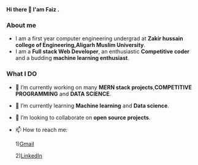 
   **Hi there 👋 I'am Faiz .**
   

### About me  
  
 -  I am a first year computer engineering undergrad at **Zakir hussain college of Engineering,Aligarh Muslim University**.
 -  I am a **Full stack Web Developer**, an enthusiastic **Competitive coder** and a budding **machine learning enthusiast**.

### What I DO

- 🔭 I’m currently working on many **MERN stack projects**,**COMPETITIVE PROGRAMMING** and **DATA SCIENCE**.

- 🌱 I’m currently learning **Machine learning** and **Data science**.

- 👯 I’m looking to collaborate on **open source projects**.

- 📫 How to reach me: 

     1)[Gmail](https://mail.google.com/mail/u/0/#inbox)

     2)[LinkedIn](https://www.linkedin.com/in/faiz-alam-79a845197/)
  


